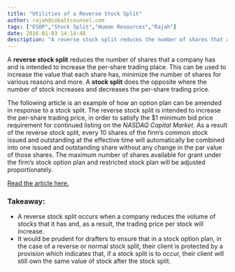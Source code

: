 ```yaml
---
title: "Utilities of a Reverse Stock Split"
author: rajah@cobaltcounsel.com
tags: ["ESOP","Stock Split","Human Resources","Rajah"]
date: 2016-01-03 14:14:48
description: "A reverse stock split reduces the number of shares that a company has and is intended to increase the per-share trading place."
---
```




A **reverse stock split** reduces the number of shares that a company has and is intended to increase the per-share trading place. This can be used to increase the value that each share has, minimize the number of shares for various reasons and more. A **stock split** does the opposite where the number of stock increases and decreases the per-share trading price.

The following article is an example of how an option plan can be amended in response to a stock split. The reverse stock split is intended to increase the per-share trading price, in order to satisfy the $1 minimum bid price requirement for continued listing on the *NASDAQ Capital Market*. As a result of the reverse stock split, every 10 shares of the firm’s common stock issued and outstanding at the effective time will automatically be combined into one issued and outstanding share without any change in the par value of those shares. The maximum number of shares available for grant under the firm’s stock option plan and restricted stock plan will be adjusted proportionately.

[Read the article here.](http://www.semiconductor-today.com/news_items/2014/AUG/ASCENT_260814.shtml?)

 

### Takeaway:
- A reverse stock split occurs when a company reduces the volume of stocks that it has and, as a result, the trading price per stock will increase.
- It would be prudent for drafters to ensure that in a stock option plan, in the case of a reverse or normal stock split, their client is protected by a provision which indicates that, if a stock split is to occur, their client will still own the same value of stock after the stock split.

 
